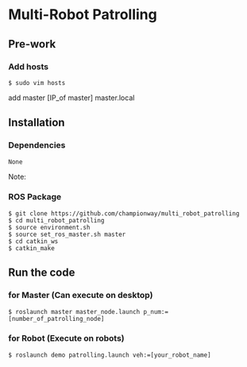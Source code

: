 # Multi-Robot Patrolling

## Pre-work

### Add hosts

```
$ sudo vim hosts
```
add master [IP_of master] master.local

## Installation

### Dependencies

```
None
```

Note:

### ROS Package

```
$ git clone https://github.com/championway/multi_robot_patrolling
$ cd multi_robot_patrolling
$ source environment.sh
$ source set_ros_master.sh master
$ cd catkin_ws
$ catkin_make
```

## Run the code

### for Master (Can execute on desktop)
```
$ roslaunch master master_node.launch p_num:=[number_of_patrolling_node]
```

### for Robot (Execute on robots)

```
$ roslaunch demo patrolling.launch veh:=[your_robot_name]
```
